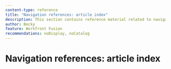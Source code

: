 ```yaml
---
content-type: reference
title: "Navigation references: article index"
description: This section contains reference material related to navigation in Adobe Workfront Fusion.
author: Becky
feature: Workfront Fusion
recommendations: noDisplay, noCatalog
--- 
```


# Navigation references: article index
